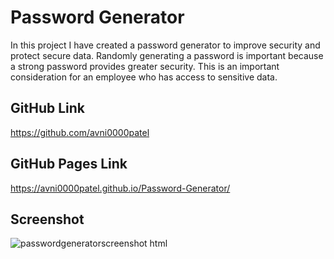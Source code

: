 # Password Generator
In this project I have created a password generator to improve security and protect secure data. Randomly generating a password is important because a strong password provides greater security. This is an important consideration for an employee who has access to sensitive data. 
## GitHub Link
https://github.com/avni0000patel
## GitHub Pages Link
https://avni0000patel.github.io/Password-Generator/
## Screenshot
![passwordgeneratorscreenshot html](https://user-images.githubusercontent.com/104175474/174128056-80080585-0e1b-40b9-aa36-e478f0d4616e.png)
